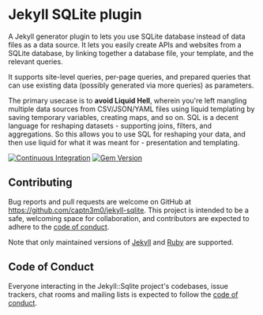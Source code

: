 # Jekyll SQLite plugin

A Jekyll generator plugin to lets you use SQLite database instead of data files as a data source. It lets you easily create APIs and websites from a SQLite database, by linking together a database file, your template, and the relevant queries.

It supports site-level queries, per-page queries, and prepared queries that can
use existing data (possibly generated via more queries) as parameters.

The primary usecase is to **avoid Liquid Hell**, wherein you're left mangling
multiple data sources from CSV/JSON/YAML files using liquid templating by
saving temporary variables, creating maps, and so on. SQL is a decent language
for reshaping datasets - supporting joins, filters, and aggregations. So this
allows you to use SQL for reshaping your data, and then use liquid
for what it was meant for - presentation and templating.

[![Continuous Integration](https://github.com/captn3m0/jekyll-sqlite/actions/workflows/main.yml/badge.svg)](https://github.com/captn3m0/jekyll-sqlite/actions/workflows/main.yml) [![Gem Version](https://badge.fury.io/rb/jekyll-sqlite.svg)](https://badge.fury.io/rb/jekyll-sqlite)

## Contributing

Bug reports and pull requests are welcome on GitHub at https://github.com/captn3m0/jekyll-sqlite. This project is intended to be a safe, welcoming space for collaboration, and contributors are expected to adhere to the [code of conduct](https://github.com/captn3m0/jekyll-sqlite/blob/main/CODE_OF_CONDUCT.md).

Note that only maintained versions of [Jekyll](https://endoflife.date/jekyll) and [Ruby](https://endoflife.date/ruby) are supported.

## Code of Conduct

Everyone interacting in the Jekyll::Sqlite project's codebases, issue trackers, chat rooms and mailing lists is expected to follow the [code of conduct](https://github.com/captn3m0/jekyll-sqlite/blob/main/CODE_OF_CONDUCT.md).

